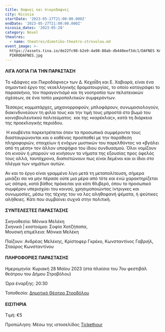 ```yaml
---
title: δαφνες και πικροδαφνες
city: Nicosia
startDate: '2023-05-27T21:00:00.000Z'
endDate: '2023-05-27T21:00:00.000Z'
nicosia_dates: '2023-05-28'
category: Novel
theatres:
  - name: theatres/dimotiko-theatro-strovolou.md
event_image: >-
  https://assets.tina.io/de22fc98-b2e9-4a98-88ab-db440eef3dc1/DAFNES KAI
  PIKRODAFNES.jpg
---
```


#### ΛΙΓΑ ΛΟΓΙΑ ΓΙΑ ΤΗΝ ΠΑΡΑΣΤΑΣΗ

Το «Δάφνες και Πικροδάφνες» των Δ. Κεχαΐδη και Ε. Χαβιαρά, είναι ένα σημαντικό έργο της νεοελληνικής δραματουργίας, το οποίο καταγράφει το παρασκήνιο, τον παραγοντισμό και τη νοοτροπία των πελατειακών σχέσεων, σε ένα τοπίο μικροπολιτικών συμφερόντων.

Τέσσερις κομματάρχες, μηχανορραφούν, μπλοφάρουν, συνωμοσιολογούν, διακινδυνεύουν τη φιλία τους και την τιμή τους μπροστά στο βωμό του κοινοβουλευτικού πολιτεύματος  και της «καρέκλας», κατά τη διάρκεια της προεκλογικής περιόδου.

 Η κουβέντα παρεκτρέπεται όταν τα προσωπικά συμφέροντα τους διασταυρώνονται και ο καθένας προσπαθεί με την παράθεση πληροφοριών, στοιχείων ή ενόχων μυστικών του παρελθόντος να «βγάλει από τη μέση» τον άλλον υποψήφιο του ίδιου συνδυασμού. Όλοι νομίζουν ότι κινούν ή μπορούν να κινήσουν τα νήματα της εξουσίας προς όφελός τους αλλά, ταυτόχρονα, διαπιστώνουν πως είναι δεμένοι και οι ίδιοι στο πλέγμα των νημάτων αυτών.

Αν και το έργο είναι γραμμένο λίγο μετά τη μεταπολίτευση, σήμερα μοιάζει σα να μην πέρασε ούτε μια μέρα από τότε και ενώ χαρακτηρίζεται ως σάτιρα, κατά βάθος πρόκειται για κάτι θλιβερό, όπου το προσωπικό συμφέρον υπερισχύει του κοινού, χρησιμοποιώντας ίντριγκες και συνωμοσίες, μέσω της τέχνης του να λες αληθοφανή ψέματα, ή ψεύτικες αλήθειες. Κάτι που συμβαίνει συχνά στην πολιτική.

#### ΣΥΝΤΕΛΕΣΤΕΣ ΠΑΡΑΣΤΑΣΗΣ

Σκηνοθεσία: Μόνικα Μελέκη\
Σκηνικά | κοστούμια: Σοφία Χατζήπαπα,\
Μουσική επιμέλεια: Μόνικα Μελέκη

Παίζουν: Ανδρέας Μελέκης, Κρίστοφερ Γκρέκο, Κωνσταντίνος Γαβριήλ, Σταύρος Κωνσταντίνου

#### ΠΛΗΡΟΦΟΡΙΕΣ ΠΑΡΑΣΤΑΣΗΣ

Ημερομηνία: Κυριακή 28 Μαϊου 2023 (στα πλαίσια του 7ου φεστιβάλ θεάτρου του Δήμου Στροβόλου)

Ώρα έναρξης: 20:30

Τοποθεσία: [Δημοτικό Θέατρο Στροβόλου](?#map)

#### ΕΙΣΙΤΗΡΙΑ

Τιμή: €5

Προπώληση: Μέσω της ιστοσελίδας [Tickethour](https://shop.tickethour.com/showEventInformation.html?idEvent=4211)







